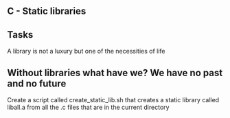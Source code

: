 ## C - Static libraries

## Tasks
A library is not a luxury but one of the necessities of life

## Without libraries what have we? We have no past and no future
Create a script called create_static_lib.sh that creates a static library called liball.a
from all the .c files that are in the current directory
